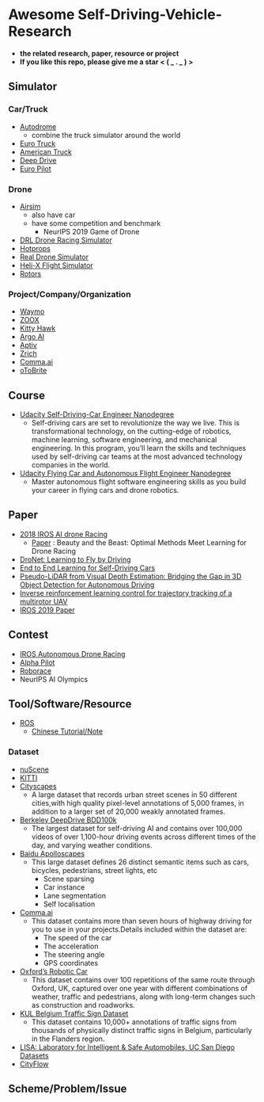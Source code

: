 # Awesome Self-Driving-Vehicle-Research
- **the related research, paper, resource or project**
- **If you like this repo, please give me a star < ( _ . _ ) >**
## Simulator
### Car/Truck
- [Autodrome](https://github.com/vojtamolda/autodrome)
  - combine the truck simulator around the world  
- [Euro Truck](https://eurotrucksimulator2.com/)
- [American Truck](https://americantrucksimulator.com/)
- [Deep Drive](https://github.com/deepdrive/deepdrive)
- [Euro Pilot](https://github.com/marsauto/europilot)
### Drone
- [Airsim](https://github.com/Microsoft/AirSim)
  - also have car
  - have some competition and benchmark
    - NeurIPS 2019 Game of Drone
- [DRL Drone Racing Simulator](https://thedroneracingleague.com/2019-tryouts/)
- [Hotprops](https://www.youtube.com/watch?v=jwPGgw20pno)
- [Real Drone Simulator](https://www.realdronesimulator.com/)
- [Heli-X Flight Simulator](http://www.heli-x.info/cms/)
- [Rotors](https://github.com/ethz-asl/rotors_simulator)
### Project/Company/Organization
- [Waymo](https://waymo.com/tech/)
- [ZOOX](https://zoox.com/)
- [Kitty Hawk](https://kittyhawk.aero/)
- [Argo AI](https://www.argo.ai/)
- [Aptiv](https://www.aptiv.com/)
- [Zrich](http://rpg.ifi.uzh.ch/research_mav.html)
- [Comma.ai](https://comma.ai/)
- [oToBrite](https://www.otobrite.com/)
## Course
- [Udacity Self-Driving-Car Engineer Nanodegree](https://www.udacity.com/course/self-driving-car-engineer-nanodegree--nd013)
  - Self-driving cars are set to revolutionize the way we live. This is transformational technology, on the cutting-edge of robotics, machine learning, software engineering, and mechanical engineering. In this program, you’ll learn the skills and techniques used by self-driving car teams at the most advanced technology companies in the world.
- [Udacity Flying Car and Autonomous Flight Engineer Nanodegree](https://www.udacity.com/course/flying-car-nanodegree--nd787)
  - Master autonomous flight software engineering skills as you build your career in flying cars and drone robotics. 
  
## Paper
- [2018 IROS AI drone Racing](https://www.youtube.com/watch?v=9AvJ3-n-82w)
  - [Paper](https://arxiv.org/abs/1810.06224) : Beauty and the Beast: Optimal Methods Meet Learning for Drone Racing
- [DroNet: Learning to Fly by Driving](https://www.youtube.com/watch?v=ow7aw9H4BcA&feature=youtu.be)
- [End to End Learning for Self-Driving Cars](https://arxiv.org/abs/1604.07316)
- [Pseudo-LiDAR from Visual Depth Estimation: Bridging the Gap in 3D Object Detection for Autonomous Driving](https://github.com/mileyan/pseudo_lidar)
- [Inverse reinforcement learning control for trajectory tracking of a multirotor UAV](https://link.springer.com/article/10.1007/s12555-015-0483-3)
- [IROS 2019 Paper](https://github.com/zivzone/Awesome-Self-Driving-Vehicle-Paper/blob/master/README.md#2019)
## Contest
- [IROS Autonomous Drone Racing](https://www.youtube.com/watch?v=9AvJ3-n-82w)
- [Alpha Pilot](https://www.herox.com/alphapilot) 
- [Roborace](https://roborace.com/)
- NeurIPS AI Olympics

## Tool/Software/Resource
- [ROS](http://wiki.ros.org/ROS/StartGuide)
  - [Chinese Tutorial/Note](https://ithelp.ithome.com.tw/articles/10200551)

### Dataset
- [nuScene](https://www.nuscenes.org/)
- [KITTI](http://www.cvlibs.net/datasets/kitti/)
- [Cityscapes](https://www.cityscapes-dataset.com/)
  - A large dataset that records urban street scenes in 50 different cities,with high quality pixel-level annotations of 5,000 frames, in addition to a larger set of 20,000 weakly annotated frames.  
- [Berkeley DeepDrive BDD100k](https://bdd-data.berkeley.edu/)
  - The largest dataset for self-driving AI and contains over 100,000 videos of over 1,100-hour driving events across different times of the day, and varying weather conditions.
- [Baidu Apolloscapes](http://apolloscape.auto/)
  - This large dataset defines 26 distinct semantic items such as cars, bicycles, pedestrians, street lights, etc
    - Scene sparsing
    - Car instance
    - Lane segmentation 
    - Self localisation
- [Comma.ai](https://archive.org/details/comma-dataset)
  - This dataset contains more than seven hours of highway driving for you to use in your projects.Details included within the dataset are:
    - The speed of the car
    - The acceleration
    - The steering angle
    - GPS coordinates
- [Oxford’s Robotic Car](https://robotcar-dataset.robots.ox.ac.uk/)
  - This dataset contains over 100 repetitions of the same route through Oxford, UK, captured over one year with different combinations of weather, traffic and pedestrians, along with long-term changes such as construction and roadworks.
- [KUL Belgium Traffic Sign Dataset](http://www.vision.ee.ethz.ch/~timofter/traffic_signs/)
  - This dataset contains 10,000+ annotations of traffic signs from thousands of physically distinct traffic signs in Belgium, particularly in the Flanders region.
- [LISA: Laboratory for Intelligent & Safe Automobiles, UC San Diego Datasets](http://cvrr.ucsd.edu/LISA/datasets.html)
- [CityFlow](https://arxiv.org/abs/1903.09254)
## Scheme/Problem/Issue

